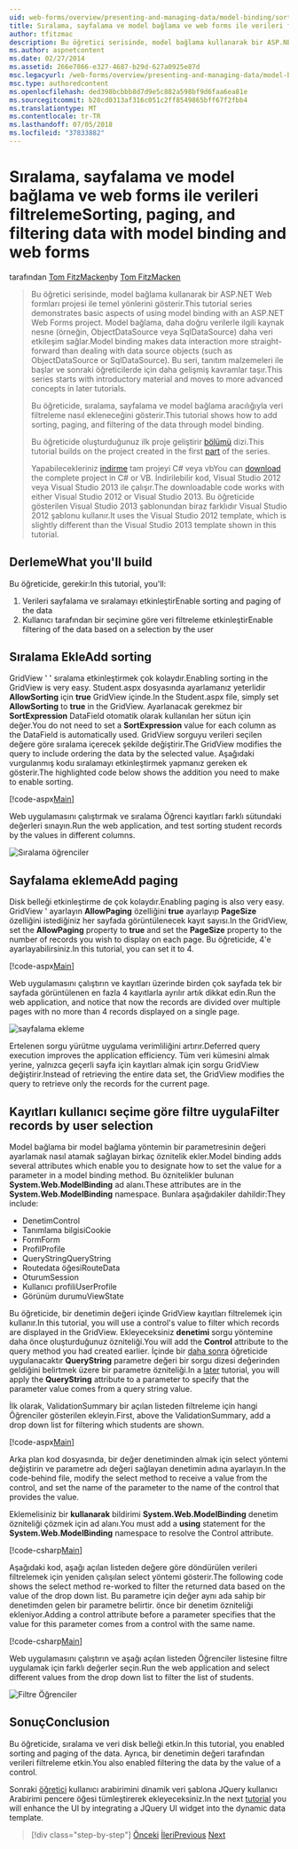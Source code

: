 ```yaml
---
uid: web-forms/overview/presenting-and-managing-data/model-binding/sorting-paging-and-filtering-data
title: Sıralama, sayfalama ve model bağlama ve web forms ile verileri filtreleme | Microsoft Docs
author: tfitzmac
description: Bu öğretici serisinde, model bağlama kullanarak bir ASP.NET Web formları projesi ile temel yönlerini gösterir. Model bağlama veri etkileşimi daha fazla düz - sağlar...
ms.author: aspnetcontent
ms.date: 02/27/2014
ms.assetid: 266e7866-e327-4687-b29d-627a0925e87d
msc.legacyurl: /web-forms/overview/presenting-and-managing-data/model-binding/sorting-paging-and-filtering-data
msc.type: authoredcontent
ms.openlocfilehash: ded398bcbbb8d7d9e5c882a598bf9d6faa6ea81e
ms.sourcegitcommit: b28cd0313af316c051c2ff8549865bff67f2fbb4
ms.translationtype: MT
ms.contentlocale: tr-TR
ms.lasthandoff: 07/05/2018
ms.locfileid: "37833882"
---
```

<a name="sorting-paging-and-filtering-data-with-model-binding-and-web-forms"></a><span data-ttu-id="83068-104">Sıralama, sayfalama ve model bağlama ve web forms ile verileri filtreleme</span><span class="sxs-lookup"><span data-stu-id="83068-104">Sorting, paging, and filtering data with model binding and web forms</span></span>
====================
<span data-ttu-id="83068-105">tarafından [Tom FitzMacken](https://github.com/tfitzmac)</span><span class="sxs-lookup"><span data-stu-id="83068-105">by [Tom FitzMacken](https://github.com/tfitzmac)</span></span>

> <span data-ttu-id="83068-106">Bu öğretici serisinde, model bağlama kullanarak bir ASP.NET Web formları projesi ile temel yönlerini gösterir.</span><span class="sxs-lookup"><span data-stu-id="83068-106">This tutorial series demonstrates basic aspects of using model binding with an ASP.NET Web Forms project.</span></span> <span data-ttu-id="83068-107">Model bağlama, daha doğru verilerle ilgili kaynak nesne (örneğin, ObjectDataSource veya SqlDataSource) daha veri etkileşim sağlar.</span><span class="sxs-lookup"><span data-stu-id="83068-107">Model binding makes data interaction more straight-forward than dealing with data source objects (such as ObjectDataSource or SqlDataSource).</span></span> <span data-ttu-id="83068-108">Bu seri, tanıtım malzemeleri ile başlar ve sonraki öğreticilerde için daha gelişmiş kavramlar taşır.</span><span class="sxs-lookup"><span data-stu-id="83068-108">This series starts with introductory material and moves to more advanced concepts in later tutorials.</span></span>
> 
> <span data-ttu-id="83068-109">Bu öğreticide, sıralama, sayfalama ve model bağlama aracılığıyla veri filtreleme nasıl ekleneceğini gösterir.</span><span class="sxs-lookup"><span data-stu-id="83068-109">This tutorial shows how to add sorting, paging, and filtering of the data through model binding.</span></span>
> 
> <span data-ttu-id="83068-110">Bu öğreticide oluşturduğunuz ilk proje geliştirir [bölümü](retrieving-data.md) dizi.</span><span class="sxs-lookup"><span data-stu-id="83068-110">This tutorial builds on the project created in the first [part](retrieving-data.md) of the series.</span></span>
> 
> <span data-ttu-id="83068-111">Yapabilecekleriniz [indirme](https://go.microsoft.com/fwlink/?LinkId=286116) tam projeyi C# veya vb</span><span class="sxs-lookup"><span data-stu-id="83068-111">You can [download](https://go.microsoft.com/fwlink/?LinkId=286116) the complete project in C# or VB.</span></span> <span data-ttu-id="83068-112">İndirilebilir kod, Visual Studio 2012 veya Visual Studio 2013 ile çalışır.</span><span class="sxs-lookup"><span data-stu-id="83068-112">The downloadable code works with either Visual Studio 2012 or Visual Studio 2013.</span></span> <span data-ttu-id="83068-113">Bu öğreticide gösterilen Visual Studio 2013 şablonundan biraz farklıdır Visual Studio 2012 şablonu kullanır.</span><span class="sxs-lookup"><span data-stu-id="83068-113">It uses the Visual Studio 2012 template, which is slightly different than the Visual Studio 2013 template shown in this tutorial.</span></span>


## <a name="what-youll-build"></a><span data-ttu-id="83068-114">Derleme</span><span class="sxs-lookup"><span data-stu-id="83068-114">What you'll build</span></span>

<span data-ttu-id="83068-115">Bu öğreticide, gerekir:</span><span class="sxs-lookup"><span data-stu-id="83068-115">In this tutorial, you'll:</span></span>

1. <span data-ttu-id="83068-116">Verileri sayfalama ve sıralamayı etkinleştir</span><span class="sxs-lookup"><span data-stu-id="83068-116">Enable sorting and paging of the data</span></span>
2. <span data-ttu-id="83068-117">Kullanıcı tarafından bir seçimine göre veri filtreleme etkinleştir</span><span class="sxs-lookup"><span data-stu-id="83068-117">Enable filtering of the data based on a selection by the user</span></span>

## <a name="add-sorting"></a><span data-ttu-id="83068-118">Sıralama Ekle</span><span class="sxs-lookup"><span data-stu-id="83068-118">Add sorting</span></span>

<span data-ttu-id="83068-119">GridView ' ' sıralama etkinleştirmek çok kolaydır.</span><span class="sxs-lookup"><span data-stu-id="83068-119">Enabling sorting in the GridView is very easy.</span></span> <span data-ttu-id="83068-120">Student.aspx dosyasında ayarlamanız yeterlidir **AllowSorting** için **true** GridView içinde.</span><span class="sxs-lookup"><span data-stu-id="83068-120">In the Student.aspx file, simply set **AllowSorting** to **true** in the GridView.</span></span> <span data-ttu-id="83068-121">Ayarlanacak gerekmez bir **SortExpression** DataField otomatik olarak kullanılan her sütun için değer.</span><span class="sxs-lookup"><span data-stu-id="83068-121">You do not need to set a **SortExpression** value for each column as the DataField is automatically used.</span></span> <span data-ttu-id="83068-122">GridView sorguyu verileri seçilen değere göre sıralama içerecek şekilde değiştirir.</span><span class="sxs-lookup"><span data-stu-id="83068-122">The GridView modifies the query to include ordering the data by the selected value.</span></span> <span data-ttu-id="83068-123">Aşağıdaki vurgulanmış kodu sıralamayı etkinleştirmek yapmanız gereken ek gösterir.</span><span class="sxs-lookup"><span data-stu-id="83068-123">The highlighted code below shows the addition you need to make to enable sorting.</span></span>

[!code-aspx[Main](sorting-paging-and-filtering-data/samples/sample1.aspx?highlight=5)]

<span data-ttu-id="83068-124">Web uygulamasını çalıştırmak ve sıralama Öğrenci kayıtları farklı sütundaki değerleri sınayın.</span><span class="sxs-lookup"><span data-stu-id="83068-124">Run the web application, and test sorting student records by the values in different columns.</span></span>

![Sıralama öğrenciler](sorting-paging-and-filtering-data/_static/image2.png)

## <a name="add-paging"></a><span data-ttu-id="83068-126">Sayfalama ekleme</span><span class="sxs-lookup"><span data-stu-id="83068-126">Add paging</span></span>

<span data-ttu-id="83068-127">Disk belleği etkinleştirme de çok kolaydır.</span><span class="sxs-lookup"><span data-stu-id="83068-127">Enabling paging is also very easy.</span></span> <span data-ttu-id="83068-128">GridView ' ayarlayın **AllowPaging** özelliğini **true** ayarlayıp **PageSize** özelliğini istediğiniz her sayfada görüntülenecek kayıt sayısı.</span><span class="sxs-lookup"><span data-stu-id="83068-128">In the GridView, set the **AllowPaging** property to **true** and set the **PageSize** property to the number of records you wish to display on each page.</span></span> <span data-ttu-id="83068-129">Bu öğreticide, 4'e ayarlayabilirsiniz.</span><span class="sxs-lookup"><span data-stu-id="83068-129">In this tutorial, you can set it to 4.</span></span>

[!code-aspx[Main](sorting-paging-and-filtering-data/samples/sample2.aspx?highlight=5)]

<span data-ttu-id="83068-130">Web uygulamasını çalıştırın ve kayıtları üzerinde birden çok sayfada tek bir sayfada görüntülenen en fazla 4 kayıtlarla ayrılır artık dikkat edin.</span><span class="sxs-lookup"><span data-stu-id="83068-130">Run the web application, and notice that now the records are divided over multiple pages with no more than 4 records displayed on a single page.</span></span>

![sayfalama ekleme](sorting-paging-and-filtering-data/_static/image4.png)

<span data-ttu-id="83068-132">Ertelenen sorgu yürütme uygulama verimliliğini artırır.</span><span class="sxs-lookup"><span data-stu-id="83068-132">Deferred query execution improves the application efficiency.</span></span> <span data-ttu-id="83068-133">Tüm veri kümesini almak yerine, yalnızca geçerli sayfa için kayıtları almak için sorgu GridView değiştirir.</span><span class="sxs-lookup"><span data-stu-id="83068-133">Instead of retrieving the entire data set, the GridView modifies the query to retrieve only the records for the current page.</span></span>

## <a name="filter-records-by-user-selection"></a><span data-ttu-id="83068-134">Kayıtları kullanıcı seçime göre filtre uygula</span><span class="sxs-lookup"><span data-stu-id="83068-134">Filter records by user selection</span></span>

<span data-ttu-id="83068-135">Model bağlama bir model bağlama yöntemin bir parametresinin değeri ayarlamak nasıl atamak sağlayan birkaç öznitelik ekler.</span><span class="sxs-lookup"><span data-stu-id="83068-135">Model binding adds several attributes which enable you to designate how to set the value for a parameter in a model binding method.</span></span> <span data-ttu-id="83068-136">Bu öznitelikler bulunan **System.Web.ModelBinding** ad alanı.</span><span class="sxs-lookup"><span data-stu-id="83068-136">These attributes are in the **System.Web.ModelBinding** namespace.</span></span> <span data-ttu-id="83068-137">Bunlara aşağıdakiler dahildir:</span><span class="sxs-lookup"><span data-stu-id="83068-137">They include:</span></span>

- <span data-ttu-id="83068-138">Denetim</span><span class="sxs-lookup"><span data-stu-id="83068-138">Control</span></span>
- <span data-ttu-id="83068-139">Tanımlama bilgisi</span><span class="sxs-lookup"><span data-stu-id="83068-139">Cookie</span></span>
- <span data-ttu-id="83068-140">Form</span><span class="sxs-lookup"><span data-stu-id="83068-140">Form</span></span>
- <span data-ttu-id="83068-141">Profil</span><span class="sxs-lookup"><span data-stu-id="83068-141">Profile</span></span>
- <span data-ttu-id="83068-142">QueryString</span><span class="sxs-lookup"><span data-stu-id="83068-142">QueryString</span></span>
- <span data-ttu-id="83068-143">Routedata öğesi</span><span class="sxs-lookup"><span data-stu-id="83068-143">RouteData</span></span>
- <span data-ttu-id="83068-144">Oturum</span><span class="sxs-lookup"><span data-stu-id="83068-144">Session</span></span>
- <span data-ttu-id="83068-145">Kullanıcı profili</span><span class="sxs-lookup"><span data-stu-id="83068-145">UserProfile</span></span>
- <span data-ttu-id="83068-146">Görünüm durumu</span><span class="sxs-lookup"><span data-stu-id="83068-146">ViewState</span></span>

<span data-ttu-id="83068-147">Bu öğreticide, bir denetimin değeri içinde GridView kayıtları filtrelemek için kullanır.</span><span class="sxs-lookup"><span data-stu-id="83068-147">In this tutorial, you will use a control's value to filter which records are displayed in the GridView.</span></span> <span data-ttu-id="83068-148">Ekleyeceksiniz **denetimi** sorgu yöntemine daha önce oluşturduğunuz özniteliği.</span><span class="sxs-lookup"><span data-stu-id="83068-148">You will add the **Control** attribute to the query method you had created earlier.</span></span> <span data-ttu-id="83068-149">İçinde bir [daha sonra](using-query-string-values-to-retrieve-data.md) öğreticide uygulanacaktır **QueryString** parametre değeri bir sorgu dizesi değerinden geldiğini belirtmek üzere bir parametre özniteliği.</span><span class="sxs-lookup"><span data-stu-id="83068-149">In a [later](using-query-string-values-to-retrieve-data.md) tutorial, you will apply the **QueryString** attribute to a parameter to specify that the parameter value comes from a query string value.</span></span>

<span data-ttu-id="83068-150">İlk olarak, ValidationSummary bir açılan listeden filtreleme için hangi Öğrenciler gösterilen ekleyin.</span><span class="sxs-lookup"><span data-stu-id="83068-150">First, above the ValidationSummary, add a drop down list for filtering which students are shown.</span></span>

[!code-aspx[Main](sorting-paging-and-filtering-data/samples/sample3.aspx?highlight=3-11)]

<span data-ttu-id="83068-151">Arka plan kod dosyasında, bir değer denetiminden almak için select yöntemi değiştirin ve parametre adı değeri sağlayan denetimin adına ayarlayın.</span><span class="sxs-lookup"><span data-stu-id="83068-151">In the code-behind file, modify the select method to receive a value from the control, and set the name of the parameter to the name of the control that provides the value.</span></span>

<span data-ttu-id="83068-152">Eklemelisiniz bir **kullanarak** bildirimi **System.Web.ModelBinding** denetim özniteliği çözmek için ad alanı.</span><span class="sxs-lookup"><span data-stu-id="83068-152">You must add a **using** statement for the **System.Web.ModelBinding** namespace to resolve the Control attribute.</span></span>

[!code-csharp[Main](sorting-paging-and-filtering-data/samples/sample4.cs)]

<span data-ttu-id="83068-153">Aşağıdaki kod, aşağı açılan listeden değere göre döndürülen verileri filtrelemek için yeniden çalışılan select yöntemi gösterir.</span><span class="sxs-lookup"><span data-stu-id="83068-153">The following code shows the select method re-worked to filter the returned data based on the value of the drop down list.</span></span> <span data-ttu-id="83068-154">Bu parametre için değer aynı ada sahip bir denetimden gelen bir parametre belirtir. önce bir denetim özniteliği ekleniyor.</span><span class="sxs-lookup"><span data-stu-id="83068-154">Adding a control attribute before a parameter specifies that the value for this parameter comes from a control with the same name.</span></span>

[!code-csharp[Main](sorting-paging-and-filtering-data/samples/sample5.cs)]

<span data-ttu-id="83068-155">Web uygulamasını çalıştırın ve aşağı açılan listeden Öğrenciler listesine filtre uygulamak için farklı değerler seçin.</span><span class="sxs-lookup"><span data-stu-id="83068-155">Run the web application and select different values from the drop down list to filter the list of students.</span></span>

![Filtre Öğrenciler](sorting-paging-and-filtering-data/_static/image6.png)

## <a name="conclusion"></a><span data-ttu-id="83068-157">Sonuç</span><span class="sxs-lookup"><span data-stu-id="83068-157">Conclusion</span></span>

<span data-ttu-id="83068-158">Bu öğreticide, sıralama ve veri disk belleği etkin.</span><span class="sxs-lookup"><span data-stu-id="83068-158">In this tutorial, you enabled sorting and paging of the data.</span></span> <span data-ttu-id="83068-159">Ayrıca, bir denetimin değeri tarafından verileri filtreleme etkin.</span><span class="sxs-lookup"><span data-stu-id="83068-159">You also enabled filtering the data by the value of a control.</span></span>

<span data-ttu-id="83068-160">Sonraki [öğretici](integrating-jquery-ui.md) kullanıcı arabirimini dinamik veri şablona JQuery kullanıcı Arabirimi pencere öğesi tümleştirerek ekleyeceksiniz.</span><span class="sxs-lookup"><span data-stu-id="83068-160">In the next [tutorial](integrating-jquery-ui.md) you will enhance the UI by integrating a JQuery UI widget into the dynamic data template.</span></span>

> [!div class="step-by-step"]
> <span data-ttu-id="83068-161">[Önceki](updating-deleting-and-creating-data.md)
> [İleri](integrating-jquery-ui.md)</span><span class="sxs-lookup"><span data-stu-id="83068-161">[Previous](updating-deleting-and-creating-data.md)
[Next](integrating-jquery-ui.md)</span></span>
